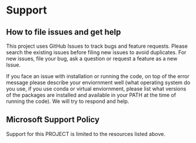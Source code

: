 # Support

## How to file issues and get help  

This project uses GitHub Issues to track bugs and feature requests. Please search the existing 
issues before filing new issues to avoid duplicates.  For new issues, file your bug, ask a question 
or request a feature as a new Issue.

If you face an issue with installation or running the code, on top of the error message please describe 
your enviornment well (what operating system do you use, if you use conda or virtual enviornment, 
please list what versions of the packages  are installed and available in your PATH at the time of 
running the code). We will try to respond and help. 

## Microsoft Support Policy  

Support for this PROJECT is limited to the resources listed above.
